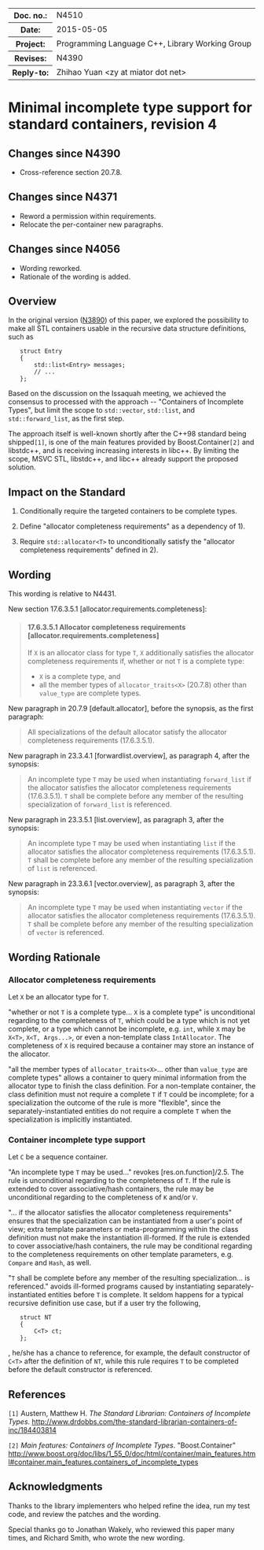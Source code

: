 <!-- maruku -o incomplete.html incomplete.md -->

<style type="text/css">
pre>code { display: block; margin-left: 2em; }
code { white-space: pre-wrap; }
ins { text-decoration: none; font-weight: bold; background-color: #A0FFA0 }
del { text-decoration: line-through; background-color: #FFA0A0 }
</style>

<table><tbody>
<tr><th>Doc. no.:</th>	<td>N4510</td></tr>
<tr><th>Date:</th>	<td>2015-05-05</td></tr>
<tr><th>Project:</th>	<td>Programming Language C++, Library Working Group</td></tr>
<tr><th>Revises:</th>	<td>N4390</td></tr>
<tr><th>Reply-to:</th>	<td>Zhihao Yuan &lt;zy at miator dot net&gt;</td></tr>
</tbody></table>

# Minimal incomplete type support for standard containers, revision 4

## Changes since N4390

- Cross-reference section 20.7.8.

## Changes since N4371

- Reword a permission within requirements.
- Relocate the per-container new paragraphs.

## Changes since N4056

- Wording reworked.
- Rationale of the wording is added.

## Overview

In the original version
([N3890](http://www.open-std.org/JTC1/SC22/WG21/docs/papers/2014/n3890.html))
of this paper, we explored the possibility to make all STL containers usable
in the recursive data structure definitions, such as

    struct Entry
    {
        std::list<Entry> messages;
        // ...
    };

Based on the discussion on the Issaquah meeting, we achieved the consensus to
processed with the approach -- "Containers of Incomplete Types", but limit
the scope to `std::vector`, `std::list`, and `std::forward_list`, as the
first step.

The approach itself is well-known shortly
after the C++98 standard being shipped`[1]`, is one of the main features
provided by Boost.Container`[2]` and libstdc++, and is receiving increasing
interests in libc++.  By limiting the scope, MSVC STL, libstdc++, and libc++
already support the proposed solution.


## Impact on the Standard

 1. Conditionally require the targeted containers to be complete types.

 2. Define "allocator completeness requirements" as a dependency of 1).

 3. Require `std::allocator<T>` to unconditionally satisfy the "allocator
    completeness requirements" defined in 2).


## Wording

This wording is relative to N4431.

New section 17.6.3.5.1 &#91;allocator.requirements.completeness&#93;:

> #### 17.6.3.5.1 Allocator completeness requirements &#91;allocator.requirements.completeness&#93;
>
> If `X` is an allocator class for type `T`, `X` additionally satisfies
> the allocator completeness requirements if, whether or not `T` is a complete
> type:
>
>  - `X` is a complete type, and
>  - all the member types of `allocator_traits<X>` (20.7.8)
>    other than `value_type` are complete types.

New paragraph in 20.7.9 &#91;default.allocator&#93;, before the synopsis, as
the first paragraph:

> All specializations of the default allocator satisfy the allocator
> completeness requirements (17.6.3.5.1).

New paragraph in 23.3.4.1 &#91;forwardlist.overview&#93;, as paragraph 4,
after the synopsis:

> An incomplete type `T` may be used when instantiating `forward_list` if the
> allocator satisfies the allocator completeness requirements (17.6.3.5.1).
> `T` shall be complete before any member of the resulting specialization of
> `forward_list` is referenced.

New paragraph in 23.3.5.1 &#91;list.overview&#93;, as paragraph 3,
after the synopsis:

> An incomplete type `T` may be used when instantiating `list` if the
> allocator satisfies the allocator completeness requirements (17.6.3.5.1).
> `T` shall be complete before any member of the resulting specialization of
> `list` is referenced.

New paragraph in 23.3.6.1 &#91;vector.overview&#93;, as paragraph 3,
after the synopsis:

> An incomplete type `T` may be used when instantiating `vector` if the
> allocator satisfies the allocator completeness requirements (17.6.3.5.1).
> `T` shall be complete before any member of the resulting specialization of
> `vector` is referenced.

## Wording Rationale

### Allocator completeness requirements

Let `X` be an allocator type for `T`.

"whether or not `T` is a complete type...
`X` is a complete type" is unconditional regarding to the completeness
of `T`, which
could be a type which is not yet complete, or a type which cannot be
incomplete, e.g. `int`,
while `X` may be `X<T>`, `X<T, Args...>`, or even a
non-template class `IntAllocator`.  The completeness of `X` is required
because
a container may store an instance of the allocator.

"all the member types of `allocator_traits<X>`... other than `value_type`
are complete types" allows a container to query minimal information from
the allocator type to finish the class definition.  For a non-template
container, the class definition must not require a complete `T` if `T`
could be incomplete; for a specialization  the outcome of the rule is more
"flexible", since the separately-instantiated entities do not require a
complete `T` when the specialization is implicitly instantiated.

### Container incomplete type support

Let `C` be a sequence container.

"An incomplete type `T` may be used..." revokes &#91;res.on.function&#93;/2.5.
The rule is unconditional regarding to the completeness of `T`.  If the rule
is extended to cover associative/hash containers, the rule may be
unconditional regarding to the completeness of `K` and/or `V`.

"... if the allocator satisfies the allocator completeness requirements"
ensures that the specialization can be instantiated from a user's point of
view; extra template parameters or meta-programming within the class
definition must not make the instantiation ill-formed.
If the rule is extended to cover associative/hash
containers, the rule may be conditional regarding to the completeness
requirements on other template parameters, e.g. `Compare` and `Hash`, as well.

"`T` shall be complete before any member of the resulting specialization...
is referenced." avoids ill-formed programs caused by instantiating
separately-instantiated entities before `T` is complete.  It seldom happens
for a typical recursive definition use case, but if a user try the following,

    struct NT
    {
        C<T> ct;
    };

, he/she has a chance to reference, for example, the default constructor of
`C<T>` after the definition of `NT`, while this rule requires `T` to be
completed before the default constructor is referenced.

## References

`[1]` Austern, Matthew H.  _The Standard Librarian: Containers of Incomplete
      Types_.
      <http://www.drdobbs.com/the-standard-librarian-containers-of-inc/184403814>

`[2]` _Main features: Containers of Incomplete Types_.
      "Boost.Container"
      <http://www.boost.org/doc/libs/1_55_0/doc/html/container/main_features.html#container.main_features.containers_of_incomplete_types>


## Acknowledgments

Thanks to the library implementers who helped refine the idea, run my
test code, and review the patches and the wording.

Special thanks go to Jonathan Wakely, who reviewed this paper many times,
and Richard Smith, who wrote the new wording.
